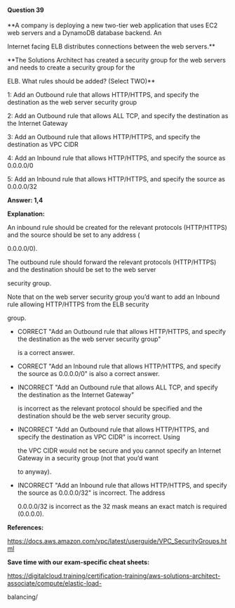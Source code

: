 #### Question  39


**A company is deploying a new two-tier web application that uses EC2 web servers and a DynamoDB database backend. An

Internet facing ELB distributes connections between the web servers.**


**The Solutions Architect has created a security group for the web servers and needs to create a security group for the

ELB. What rules should be added? (Select TWO)**


1: Add an Outbound rule that allows HTTP/HTTPS, and specify the destination as the web server security group


2: Add an Outbound rule that allows ALL TCP, and specify the destination as the Internet Gateway


3: Add an Outbound rule that allows HTTP/HTTPS, and specify the destination as VPC CIDR


4: Add an Inbound rule that allows HTTP/HTTPS, and specify the source as 0.0.0.0/0


5: Add an Inbound rule that allows HTTP/HTTPS, and specify the source as 0.0.0.0/32


**Answer: 1,4**


**Explanation:**


An inbound rule should be created for the relevant protocols (HTTP/HTTPS) and the source should be set to any address (

0.0.0.0/0).


The outbound rule should forward the relevant protocols (HTTP/HTTPS) and the destination should be set to the web server

security group.


Note that on the web server security group you’d want to add an Inbound rule allowing HTTP/HTTPS from the ELB security

group.


- CORRECT "Add an Outbound rule that allows HTTP/HTTPS, and specify the destination as the web server security group"

  is a correct answer.


- CORRECT "Add an Inbound rule that allows HTTP/HTTPS, and specify the source as 0.0.0.0/0" is also a correct answer.


- INCORRECT "Add an Outbound rule that allows ALL TCP, and specify the destination as the Internet Gateway"

  is incorrect as the relevant protocol should be specified and the destination should be the web server security group.


- INCORRECT "Add an Outbound rule that allows HTTP/HTTPS, and specify the destination as VPC CIDR" is incorrect. Using

  the VPC CIDR would not be secure and you cannot specify an Internet Gateway in a security group (not that you’d want

  to anyway).


- INCORRECT "Add an Inbound rule that allows HTTP/HTTPS, and specify the source as 0.0.0.0/32" is incorrect. The address

  0.0.0.0/32 is incorrect as the 32 mask means an exact match is required (0.0.0.0).


**References:**


https://docs.aws.amazon.com/vpc/latest/userguide/VPC_SecurityGroups.html


**Save time with our exam-specific cheat sheets:**


https://digitalcloud.training/certification-training/aws-solutions-architect-associate/compute/elastic-load-

balancing/

